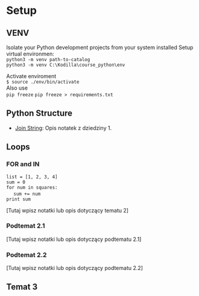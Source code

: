 # Setup

## VENV
Isolate your Python development projects from your system installed 
Setup virtual environmen:  
```python3 -m venv path-to-catalog```  
```python3 -m venv C:\Kodilla\course_python\env```

Activate enviroment  
``` $ source ./env/bin/activate ```  
Also use  
```pip freeze```
```pip freeze > requirements.txt```

## Python Structure

- [Join String](./Python_Templates/1_joined_string.py): Opis notatek z dziedziny 1.
## Loops
### FOR and IN  
```list = [1, 2, 3, 4]```  
```sum = 0```  
```for num in squares:   ```   
&nbsp; &nbsp;``` sum += num```  
```print sum``` 


[Tutaj wpisz notatki lub opis dotyczący tematu 2]

### Podtemat 2.1

[Tutaj wpisz notatki lub opis dotyczący podtematu 2.1]

### Podtemat 2.2

[Tutaj wpisz notatki lub opis dotyczący podtematu 2.2]

## Temat 3
